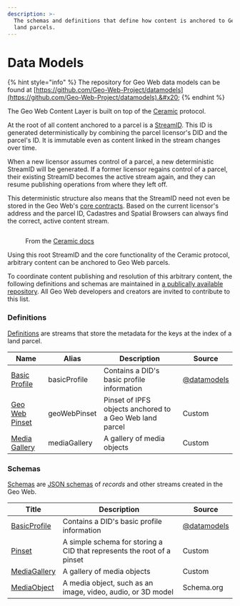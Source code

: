```yaml
---
description: >-
  The schemas and definitions that define how content is anchored to Geo Web
  land parcels.
---
```


# Data Models

{% hint style="info" %}
The repository for Geo Web data models can be found at [https://github.com/Geo-Web-Project/datamodels](https://github.com/Geo-Web-Project/datamodels).&#x20;
{% endhint %}

The Geo Web Content Layer is built on top of the [Ceramic](https://ceramic.network/) protocol.

At the root of all content anchored to a parcel is a [StreamID](https://developers.ceramic.network/learn/glossary/#streamid). This ID is generated deterministically by combining the parcel licensor's DID and the parcel's ID. It is immutable even as content linked in the stream changes over time.&#x20;

When a new licensor assumes control of a parcel, a new deterministic StreamID will be generated. If a former licensor regains control of a parcel, their existing StreamID becomes the active stream again, and they can resume publishing operations from where they left off.

This deterministic structure also means that the StreamID need not even be stored in the Geo Web's [core contracts](core-contracts/). Based on the current licensor's address and the parcel ID, Cadastres and Spatial Browsers can always find the correct, active content stream.

<figure><img src="https://camo.githubusercontent.com/99ae79279d2b5b73ba610a913ee29c2990584322aab2322c4d2f02359fad0fd8/68747470733a2f2f646576656c6f706572732e636572616d69632e6e6574776f726b2f696d616765732f6964782d6172636869746563747572652e706e67" alt=""><figcaption><p>From the <a href="https://developers.ceramic.network/tools/glaze/did-datastore/#design">Ceramic docs</a> </p></figcaption></figure>

Using this root StreamID and the core functionality of the Ceramic protocol, arbitrary content can be anchored to Geo Web parcels.

To coordinate content publishing and resolution of this arbitrary content, the following definitions and schemas are maintained in [a publically available repository](https://github.com/Geo-Web-Project/datamodels/tree/main/docs). All Geo Web developers and creators are invited to contribute to this list.

### Definitions

[Definitions](https://developers.ceramic.network/tools/glaze/did-datastore/#definitions) are streams that store the metadata for the keys at the index of a land parcel.

| Name                                                                                                       | Alias        | Description                                              | Source                                                     |
| ---------------------------------------------------------------------------------------------------------- | ------------ | -------------------------------------------------------- | ---------------------------------------------------------- |
| [Basic Profile](https://github.com/Geo-Web-Project/datamodels/blob/main/docs/definitions/BasicProfile.md)  | basicProfile | Contains a DID's basic profile information               | [@datamodels](https://github.com/ceramicstudio/datamodels) |
| [Geo Web Pinset](https://github.com/Geo-Web-Project/datamodels/blob/main/docs/definitions/GeoWebPinset.md) | geoWebPinset | Pinset of IPFS objects anchored to a Geo Web land parcel | Custom                                                     |
| [Media Gallery](https://github.com/Geo-Web-Project/datamodels/blob/main/docs/definitions/MediaGallery.md)  | mediaGallery | A gallery of media objects                               | Custom                                                     |

### Schemas

[Schemas](https://developers.ceramic.network/tools/glaze/did-datastore/#schemas) are [JSON schemas](https://json-schema.org/) of _records_ and other streams created in the Geo Web.

| Title                                                                                                | Description                                                            | Source                                                     |
| ---------------------------------------------------------------------------------------------------- | ---------------------------------------------------------------------- | ---------------------------------------------------------- |
| [BasicProfile](https://github.com/Geo-Web-Project/datamodels/blob/main/docs/schemas/BasicProfile.md) | Contains a DID's basic profile information                             | [@datamodels](https://github.com/ceramicstudio/datamodels) |
| [Pinset](https://github.com/Geo-Web-Project/datamodels/blob/main/docs/schemas/Pinset.md)             | A simple schema for storing a CID that represents the root of a pinset | Custom                                                     |
| [MediaGallery](https://github.com/Geo-Web-Project/datamodels/blob/main/docs/schemas/MediaGallery.md) | A gallery of media objects                                             | Custom                                                     |
| [MediaObject](https://github.com/Geo-Web-Project/datamodels/blob/main/docs/schemas/MediaObject.md)   | A media object, such as an image, video, audio, or 3D model            | Schema.org                                                 |
